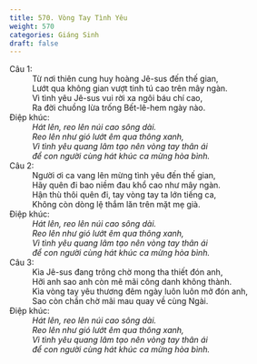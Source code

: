 ```yaml
---
title: 570. Vòng Tay Tình Yêu
weight: 570
categories: Giáng Sinh
draft: false
---
```

<dl><dt>Câu 1:</dt><dd data-verse="1">Từ nơi thiên cung huy hoàng Jê-sus đến thế gian, <br/>Lướt qua không gian vượt tinh tú cao trên mây ngàn. <br/>Vì tình yêu Jê-sus vui rời xa ngôi báu chí cao, <br/>Ra đời chuồng lừa trống Bết-lê-hem ngày nào. </dd><dt>Điệp khúc:</dt><dd data-chorus="1"><em>Hát lên, reo lên núi cao sông dài. <br/>Reo lên như gió lướt êm qua thông xanh, <br/>Vì tình yêu quang lâm tạo nên vòng tay thân ái <br/>để con người cùng hát khúc ca mừng hòa bình. </em></dd><dt>Câu 2:</dt><dd data-verse="2">Người ơi ca vang lên mừng tình yêu đến thế gian, <br/>Hãy quên đi bao niềm đau khổ cao như mây ngàn. <br/>Hận thù thôi quên đi, tay vòng tay ta lớn tiếng ca, <br/>Không còn dòng lệ thắm lăn trên mặt mẹ già. </dd><dt>Điệp khúc:</dt><dd data-chorus="1"><em>Hát lên, reo lên núi cao sông dài. <br/>Reo lên như gió lướt êm qua thông xanh, <br/>Vì tình yêu quang lâm tạo nên vòng tay thân ái <br/>để con người cùng hát khúc ca mừng hòa bình. </em></dd><dt>Câu 3:</dt><dd data-verse="3">Kìa Jê-sus đang trông chờ mong tha thiết đón anh, <br/>Hỡi anh sao anh còn mê mãi công danh không thành. <br/>Kìa vòng tay yêu thương đêm ngày luôn luôn mở đón anh, <br/>Sao còn chần chờ mãi mau quay về cùng Ngài. </dd><dt>Điệp khúc:</dt><dd data-chorus="1"><em>Hát lên, reo lên núi cao sông dài. <br/>Reo lên như gió lướt êm qua thông xanh, <br/>Vì tình yêu quang lâm tạo nên vòng tay thân ái <br/>để con người cùng hát khúc ca mừng hòa bình. </em></dd></dl>
